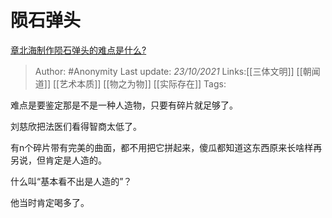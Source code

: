 # 陨石弹头
[章北海制作陨石弹头的难点是什么?](https://www.zhihu.com/question/450385950/answer/2184265671)

> Author: #Anonymity
> Last update: *23/10/2021*
> Links:[[三体文明]] [[朝闻道]] [[艺术本质]] [[物之为物]] [[实际存在]]
> Tags:

难点是要鉴定那是不是一种人造物，只要有碎片就足够了。

刘慈欣把法医们看得智商太低了。

有n个碎片带有完美的曲面，都不用把它拼起来，傻瓜都知道这东西原来长啥样再另说，但肯定是人造的。

什么叫“基本看不出是人造的”？

他当时肯定喝多了。

